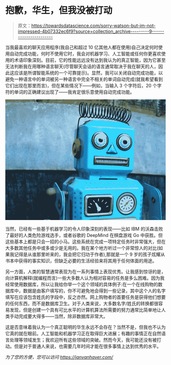 # 抱歉，华生，但我没被打动

> 原文：<https://towardsdatascience.com/sorry-watson-but-im-not-impressed-4b07332ec6f9?source=collection_archive---------9----------------------->

当我最喜欢的聊天应用程序(我自己和超过 10 亿其他人都在使用)自己决定何时使用自动完成功能，何时不使用它时，我会对机器学习、人工智能或任何你更喜欢使用的术语印象深刻。目前，它的性能远远没有达到我认为的真正智能，因为它甚至无法判断我在用哪种语言聊天(尽管聊天会话的语言通常取决于我在聊天的人，因此这应该是所谓智能系统的一个可靠提示)。显然，我可以关闭自动完成功能，以避免一种语言中的单词被另一种语言中完全不相关的单词自动完成(就我希望看到它们出现在那里而言)，但在某些情况下——例如，当输入 3 个字符后，20 个字符的单词的正确建议出现了——我肯定很乐意使用自动完成功能。

![](img/8cd0b339d8a3c758fd406ce9aae84255.png)

当然，已经有一些基于机器学习的令人印象深刻的表现——比如 IBM 的沃森击败了最好的人类危险游戏选手，或者谷歌的 DeepMind 在棋盘游戏 Go 中获胜。但这些基本上都是只会一招的小马。这些系统在完成一项特定任务时非常强大，但在大多数其他任务中或多或少是无用的。我在某个地方听过一个非常惊人的对比(如果我记得是从谁那里听来的，我会把它归功于作者),那就是一个 9 岁的孩子炫耀从书本中获得的事实知识，但缺乏必要的生活经验来将其用于任何体面的用途。

另一方面，人类的智慧通常表现为在一系列事情上表现优秀。让我感到惊讶的是，向计算机解释(就编程而言)一些大多数人认为相对容易的任务是多么困难。因为我经常使用数据库，所以让我给你举一个这个领域的具体例子:在一个在线购物的数据库中，数据是由客户填写的，你不可避免地会得到一些记录，其中这个人的名字填写在应该包含姓氏的字段中，反之亦然。网上购物者的首要任务是获得他们想要的任何东西，而不是数据库卫生。对于人类来说，大多数名字/姓氏的转换都很容易发现，但是创建一个具有可比水平的计算机算法所需要的努力通常比简单地让人类手动完成要大得多——当然，除非数据库非常大。

这是否意味着我认为一个真正聪明的华生永远不会存在？当然不是，但我也不认为它真的就在眼前。人工智能和机器学习正在取得巨大进展；有趣的事情正在自然语言处理等领域发生；我欢迎所有这些领域的突破。然而今天，我可能还没有被打动。但是对于普通人来说，也需要几年时间才能在很多事情上达到优秀的水平。

*为了您的方便，您可以访问 https://janvanhaver.com/*